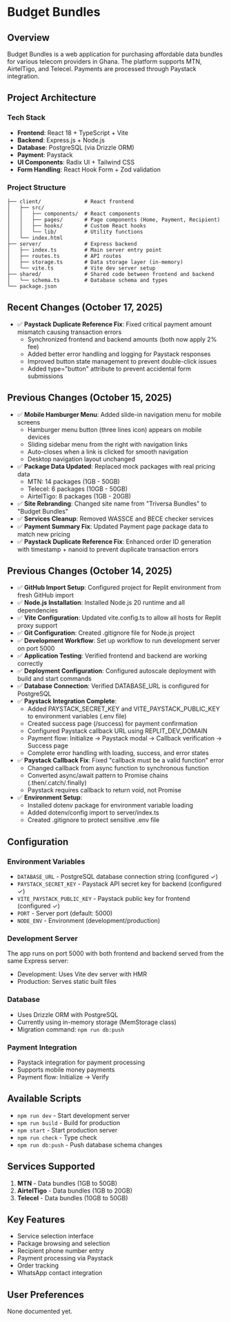 # Budget Bundles

## Overview
Budget Bundles is a web application for purchasing affordable data bundles for various telecom providers in Ghana. The platform supports MTN, AirtelTigo, and Telecel. Payments are processed through Paystack integration.

## Project Architecture

### Tech Stack
- **Frontend**: React 18 + TypeScript + Vite
- **Backend**: Express.js + Node.js
- **Database**: PostgreSQL (via Drizzle ORM)
- **Payment**: Paystack
- **UI Components**: Radix UI + Tailwind CSS
- **Form Handling**: React Hook Form + Zod validation

### Project Structure
```
├── client/              # React frontend
│   ├── src/
│   │   ├── components/  # React components
│   │   ├── pages/       # Page components (Home, Payment, Recipient)
│   │   ├── hooks/       # Custom React hooks
│   │   └── lib/         # Utility functions
│   └── index.html
├── server/              # Express backend
│   ├── index.ts         # Main server entry point
│   ├── routes.ts        # API routes
│   ├── storage.ts       # Data storage layer (in-memory)
│   └── vite.ts          # Vite dev server setup
├── shared/              # Shared code between frontend and backend
│   └── schema.ts        # Database schema and types
└── package.json
```

## Recent Changes (October 17, 2025)
- ✅ **Paystack Duplicate Reference Fix**: Fixed critical payment amount mismatch causing transaction errors
  - Synchronized frontend and backend amounts (both now apply 2% fee)
  - Added better error handling and logging for Paystack responses
  - Improved button state management to prevent double-click issues
  - Added type="button" attribute to prevent accidental form submissions

## Previous Changes (October 15, 2025)
- ✅ **Mobile Hamburger Menu**: Added slide-in navigation menu for mobile screens
  - Hamburger menu button (three lines icon) appears on mobile devices
  - Sliding sidebar menu from the right with navigation links
  - Auto-closes when a link is clicked for smooth navigation
  - Desktop navigation layout unchanged
- ✅ **Package Data Updated**: Replaced mock packages with real pricing data
  - MTN: 14 packages (1GB - 50GB)
  - Telecel: 6 packages (10GB - 50GB)
  - AirtelTigo: 8 packages (1GB - 20GB)
- ✅ **Site Rebranding**: Changed site name from "Triversa Bundles" to "Budget Bundles"
- ✅ **Services Cleanup**: Removed WASSCE and BECE checker services
- ✅ **Payment Summary Fix**: Updated Payment page package data to match new pricing
- ✅ **Paystack Duplicate Reference Fix**: Enhanced order ID generation with timestamp + nanoid to prevent duplicate transaction errors

## Previous Changes (October 14, 2025)
- ✅ **GitHub Import Setup**: Configured project for Replit environment from fresh GitHub import
- ✅ **Node.js Installation**: Installed Node.js 20 runtime and all dependencies
- ✅ **Vite Configuration**: Updated vite.config.ts to allow all hosts for Replit proxy support
- ✅ **Git Configuration**: Created .gitignore file for Node.js project
- ✅ **Development Workflow**: Set up workflow to run development server on port 5000
- ✅ **Application Testing**: Verified frontend and backend are working correctly
- ✅ **Deployment Configuration**: Configured autoscale deployment with build and start commands
- ✅ **Database Connection**: Verified DATABASE_URL is configured for PostgreSQL
- ✅ **Paystack Integration Complete**: 
  - Added PAYSTACK_SECRET_KEY and VITE_PAYSTACK_PUBLIC_KEY to environment variables (.env file)
  - Created success page (/success) for payment confirmation
  - Configured Paystack callback URL using REPLIT_DEV_DOMAIN
  - Payment flow: Initialize → Paystack modal → Callback verification → Success page
  - Complete error handling with loading, success, and error states
- ✅ **Paystack Callback Fix**: Fixed "callback must be a valid function" error
  - Changed callback from async function to synchronous function
  - Converted async/await pattern to Promise chains (.then/.catch/.finally)
  - Paystack requires callback to return void, not Promise
- ✅ **Environment Setup**: 
  - Installed dotenv package for environment variable loading
  - Added dotenv/config import to server/index.ts
  - Created .gitignore to protect sensitive .env file

## Configuration

### Environment Variables
- `DATABASE_URL` - PostgreSQL database connection string (configured ✓)
- `PAYSTACK_SECRET_KEY` - Paystack API secret key for backend (configured ✓)
- `VITE_PAYSTACK_PUBLIC_KEY` - Paystack public key for frontend (configured ✓)
- `PORT` - Server port (default: 5000)
- `NODE_ENV` - Environment (development/production)

### Development Server
The app runs on port 5000 with both frontend and backend served from the same Express server:
- Development: Uses Vite dev server with HMR
- Production: Serves static built files

### Database
- Uses Drizzle ORM with PostgreSQL
- Currently using in-memory storage (MemStorage class)
- Migration command: `npm run db:push`

### Payment Integration
- Paystack integration for payment processing
- Supports mobile money payments
- Payment flow: Initialize → Verify

## Available Scripts
- `npm run dev` - Start development server
- `npm run build` - Build for production
- `npm start` - Start production server
- `npm run check` - Type check
- `npm run db:push` - Push database schema changes

## Services Supported
1. **MTN** - Data bundles (1GB to 50GB)
2. **AirtelTigo** - Data bundles (1GB to 20GB)
3. **Telecel** - Data bundles (10GB to 50GB)

## Key Features
- Service selection interface
- Package browsing and selection
- Recipient phone number entry
- Payment processing via Paystack
- Order tracking
- WhatsApp contact integration

## User Preferences
None documented yet.
